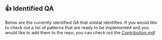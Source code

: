 &nbsp;
## 👍 Identified QA
Below are the currently identified QA that solstat identifies. If you would like to check out a list of patterns that are ready to be implemented and you would like to add them to the repo, you can check out the [Contribution.md](https://github.com/0xKitsune/solstat/blob/main/Contributing.md#potential-optimizations-vulnerability-and-qa-additions)!

<!-- | Quality Assurance         | Description                                             |
| ------------------------- | ------------------------------------------------------- | -->